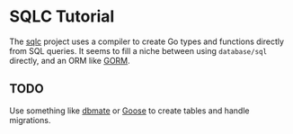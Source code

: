 
# SQLC Tutorial

The [sqlc](https://docs.sqlc.dev/en/latest/index.html) project uses a compiler
to create Go types and functions directly from SQL queries. It seems to fill 
a niche between using ``database/sql`` directly, and an ORM like [GORM](https://gorm.io/).


## TODO

Use something like [dbmate](https://github.com/amacneil/dbmate?tab=readme-ov-file#command-line-options) 
or [Goose](https://github.com/pressly/goose) to create tables and handle migrations.
